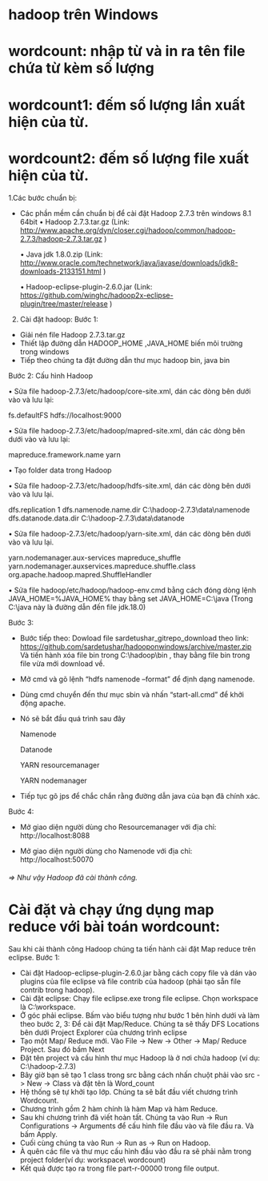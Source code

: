 # hadoop trên Windows
# wordcount: nhập từ và in ra tên file chứa từ kèm số lượng
# wordcount1: đếm số lượng lần xuất hiện của từ.
# wordcount2: đếm số lượng file xuất hiện của từ.

1.Các bước chuẩn bị:
  -	Các phần mềm cần chuẩn bị để cài đặt Hadoop 2.7.3 trên windows 8.1 64bit
    •	Hadoop 2.7.3.tar.gz 
    (Link: http://www.apache.org/dyn/closer.cgi/hadoop/common/hadoop-2.7.3/hadoop-2.7.3.tar.gz )
    
    •	Java jdk 1.8.0.zip 
    (Link: http://www.oracle.com/technetwork/java/javase/downloads/jdk8-downloads-2133151.html )
    
    •	Hadoop-eclipse-plugin-2.6.0.jar 
    (Link: https://github.com/winghc/hadoop2x-eclipse-plugin/tree/master/release )
2. Cài đặt hadoop:
  Bước 1: 
-	Giải nén file Hadoop 2.7.3.tar.gz
-	Thiết lập đường dẫn HADOOP_HOME ,JAVA_HOME biến môi trường trong windows
-	Tiếp theo chúng ta đặt đường dẫn thư mục hadoop bin, java bin

Bước 2: Cấu hình Hadoop

•	Sửa file hadoop-2.7.3/etc/hadoop/core-site.xml, dán các dòng bên dưới vào và lưu lại: 

<configuration>
   <property>
       <name>fs.defaultFS</name>
       <value>hdfs://localhost:9000</value>
   </property>
</configuration>

•	Sửa file hadoop-2.7.3/etc/hadoop/mapred-site.xml, dán các dòng bên dưới vào và lưu lại: 

<configuration>
   <property>
       <name>mapreduce.framework.name</name>
       <value>yarn</value>
   </property>
</configuration>

•	Tạo folder data trong Hadoop

•	Sửa file  hadoop-2.7.3/etc/hadoop/hdfs-site.xml, dán các dòng bên dưới vào và lưu lại.

<configuration>
   <property>
       <name>dfs.replication</name>
       <value>1</value>
   </property>
   <property>
       <name>dfs.namenode.name.dir</name>
       <value>C:\hadoop-2.7.3\data\namenode</value>
   </property>
   <property>
       <name>dfs.datanode.data.dir</name>
     <value>C:\hadoop-2.7.3\data\datanode</value>
   </property>
</configuration>

•	Sửa file  hadoop-2.7.3/etc/hadoop/yarn-site.xml, dán các dòng bên dưới vào và lưu lại. 

<configuration>
   <property>
       <name>yarn.nodemanager.aux-services</name>
       <value>mapreduce_shuffle</value>
   </property>
   <property>
      <name>yarn.nodemanager.auxservices.mapreduce.shuffle.class
</name>  
<value>org.apache.hadoop.mapred.ShuffleHandler</value>
   </property>
</configuration>

•	Sửa file hadoop/etc/hadoop/hadoop-env.cmd bằng cách đóng dòng lệnh JAVA_HOME=%JAVA_HOME% thay bằng set JAVA_HOME=C:\java (Trong C:\java này là đường dẫn đến file jdk.18.0)

Bước 3: 

-	Bước tiếp theo: Dowload file sardetushar_gitrepo_download theo link: https://github.com/sardetushar/hadooponwindows/archive/master.zip
Và tiến hành xóa file bin trong C:\hadoop\bin , thay bằng file bin trong file vừa mới download về.

-	Mở cmd và gõ lệnh “hdfs namenode –format” để định dạng namenode.

-	Dùng cmd chuyển đến thư mục sbin và nhấn “start-all.cmd” để khởi động apache.

-	Nó sẽ bắt đầu quá trình sau đây

 	Namenode
  
 	Datanode
  
 	YARN resourcemanager
  
 	YARN nodemanager
  
-	Tiếp tục gõ jps để chắc chắn rằng đường dẫn java của bạn đã chính xác. 

 Bước 4: 
 
-	Mở giao diện người dùng cho Resourcemanager với địa chỉ:  http://localhost:8088

-	Mở giao diện người dùng cho Namenode với địa chỉ:  http://localhost:50070

###### => Như vậy Hadoop đã cài thành công.

# Cài đặt và chạy ứng dụng map reduce với bài toán wordcount:
Sau khi cài thành công Hadoop chúng ta tiến hành cài đặt Map reduce trên eclipse.
Bước 1: 
-	Cài đặt Hadoop-eclipse-plugin-2.6.0.jar bằng cách copy file và dán vào plugins của file eclipse và file contrib của hadoop (phải tạo sẵn file contrib trong hadoop).
-	Cài đặt eclipse: Chạy file eclipse.exe trong file eclipse. Chọn workspace là C:\workspace.
-	Ở góc phải eclipse. Bấm vào biểu tượng như bước 1 bên hình dưới và làm theo bước 2, 3: Để cài đặt Map/Reduce. Chúng ta sẽ thấy DFS Locations bên dưới Project Explorer của chương trình eclipse
-	Tạo một Map/ Reduce mới. Vào File -> New -> Other -> Map/ Reduce Project. Sau đó bấm Next
-	Đặt tên project và cấu hình thư mục Hadoop là ở nơi chứa hadoop (ví dụ: C:\hadoop-2.7.3)
-	Bây giờ bạn sẽ tạo 1 class trong src bằng cách nhấn chuột phải vào src -> New -> Class và đặt tên là Word_count
-	Hệ thống sẽ tự khởi tạo lớp. Chúng ta sẽ bắt đầu viết chương trình Wordcount.
-	Chương trình gồm 2 hàm chính là hàm Map và hàm Reduce.
-	Sau khi chương trình đã viết hoàn tất. Chúng ta vào Run -> Run Configurations -> Arguments để cấu hình file đầu vào và file đầu ra. Và bấm Apply.
-	Cuối cùng chúng ta vào Run -> Run as -> Run on Hadoop.
-	À quên các file và thư mục cấu hình đầu vào đầu ra sẽ phải nằm trong project folder(ví dụ: workspace\ wordcount)
-	Kết quả được tạo ra trong file part-r-00000 trong file output.
